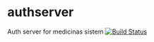 # authserver
Auth server for medicinas sistem
[![Build Status](https://travis-ci.com/medicinas/authserver.svg?branch=master)](https://travis-ci.org/medicinas/authserver)
<!--[![Coverage Status](https://coveralls.io/repos/github/alan07sl/EventManager/badge.svg)](https://coveralls.io/github/alan07sl/EventManager)-->
